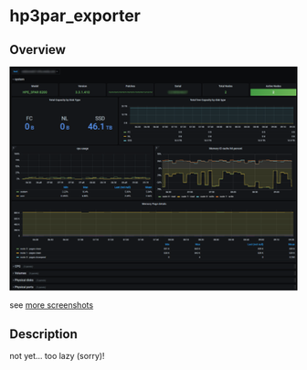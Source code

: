 # hp3par_exporter

## Overview

![dashboard overview](./screenshots/hp3par_general.png)

see [more screenshots](./screenshots/details.md)
## Description

not yet... too lazy (sorry)!

